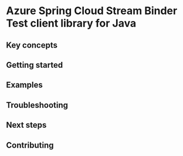 # Azure Spring Cloud Stream Binder Test client library for Java

## Key concepts
## Getting started
## Examples
## Troubleshooting
## Next steps
## Contributing
